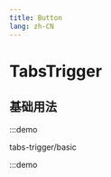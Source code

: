 ```yaml
---
title: Button
lang: zh-CN
---
```


# TabsTrigger

<script setup>
const demos = import.meta.globEager('../../../demos/panda-ui/tabs-trigger/*/*.vue')
</script>

## 基础用法

:::demo

tabs-trigger/basic

:::demo
